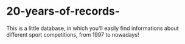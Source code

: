# 20-years-of-records-
This is a little database, in which you'll easily find informations about different sport competitions, from 1997 to nowadays!
